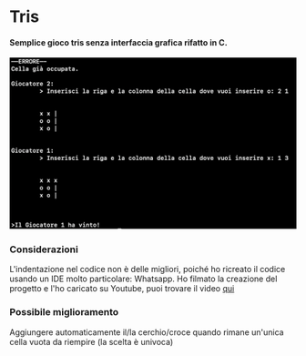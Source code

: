 # Tris

#### Semplice gioco tris senza interfaccia grafica rifatto in C.

![preview](screen_tris.png)

### Considerazioni
L'indentazione nel codice non è delle migliori, poiché ho ricreato il codice usando un IDE molto particolare: Whatsapp. 
Ho filmato la creazione del progetto e l'ho caricato su Youtube, puoi trovare il video [qui](https://youtu.be/whSLJhX3-RE?si=R45u0XVUB0w6tr75)
### Possibile miglioramento
Aggiungere automaticamente il/la cerchio/croce quando rimane un'unica cella vuota da riempire (la scelta è univoca)
